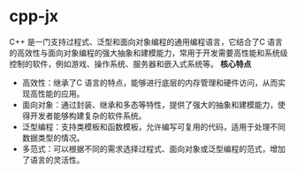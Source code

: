 # cpp-jx

C++ 是一门支持过程式、泛型和面向对象编程的通用编程语言，它结合了C 语言的高效性与面向对象编程的强大抽象和建模能力，常用于开发需要高性能和系统级控制的软件，例如游戏、操作系统、服务器和嵌入式系统等。
**核心特点**
- 高效性：继承了C 语言的特点，能够进行底层的内存管理和硬件访问，从而实现高性能的应用。
- 面向对象：通过封装、继承和多态等特性，提供了强大的抽象和建模能力，使得开发者能够构建复杂的软件系统。
- 泛型编程：支持类模板和函数模板，允许编写可复用的代码，适用于处理不同数据类型的情况。
- 多范式：可以根据不同的需求选择过程式、面向对象或泛型编程的范式，增加了语言的灵活性。